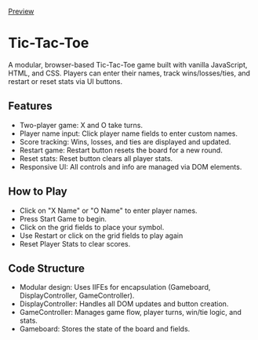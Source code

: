 [Preview](https://jakublepianka.github.io/tic-tac-toe/)

<h1>Tic-Tac-Toe</h1>  
A modular, browser-based Tic-Tac-Toe game built with vanilla JavaScript, HTML, and CSS.  
Players can enter their names, track wins/losses/ties, and restart or reset stats via UI buttons.  

<h2>Features  </h2>
<ul>
<li>Two-player game: X and O take turns.</li>
<li>Player name input: Click player name fields to enter custom names.</li>
<li>Score tracking: Wins, losses, and ties are displayed and updated.</li>
<li>Restart game: Restart button resets the board for a new round.</li>
<li>Reset stats: Reset button clears all player stats.</li>
<li>Responsive UI: All controls and info are managed via DOM elements.</li>
</ul>

<h2>How to Play  </h2>
<ul>
    <li>Click on "X Name" or "O Name" to enter player names.</li>
    <li>Press Start Game to begin.</li>
    <li>Click on the grid fields to place your symbol.</li>
    <li>Use Restart or click on the grid fields to play again</li>
    <li>Reset Player Stats to clear scores.</li>
</ul>

<h2>Code Structure  </h2>
<ul>
    <li>Modular design: Uses IIFEs for encapsulation (Gameboard, DisplayController, GameController).</li>
    <li>DisplayController: Handles all DOM updates and button creation.</li>
    <li>GameController: Manages game flow, player turns, win/tie logic, and stats.</li>
    <li>Gameboard: Stores the state of the board and fields.</li>
</ul>
